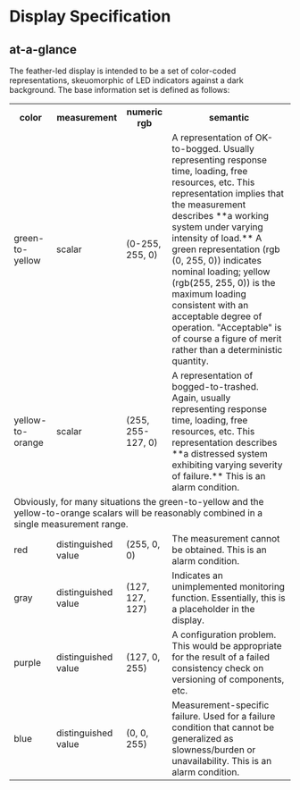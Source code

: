 # Display Specification
## at-a-glance
The feather-led display is intended to be a set of color-coded representations, skeuomorphic of LED indicators against a dark background. The base information set is defined as follows:
<table>
  <tr><th>color</th><th>measurement</th><th>numeric rgb</th><th>semantic</th></tr>
  <tr>
    <td>green-to-yellow</td>
    <td>scalar</td>
    <td>(0-255, 255, 0)</td>
    <td>A representation of OK-to-bogged. Usually representing response time, loading, free resources, etc. This representation implies that the measurement describes **a working system under varying intensity of load.** A green representation (rgb (0, 255, 0)) indicates nominal loading; yellow (rgb(255, 255, 0)) is the maximum loading consistent with an acceptable degree of operation. "Acceptable" is of course a figure of merit rather than a deterministic quantity.</td>
  </tr>
  <tr>
    <td>yellow-to-orange</td>
    <td>scalar</td>
    <td>(255, 255-127, 0)</td>
    <td>A representation of bogged-to-trashed. Again, usually representing response time, loading, free resources, etc.
      This representation describes **a distressed system exhibiting varying severity of failure.** This is an alarm condition.</td>
  </tr>
  <tr>
    <td colspan='4'>Obviously, for many situations the green-to-yellow and the yellow-to-orange scalars will be reasonably combined in a single measurement range.</td>
  </tr>
  <tr>
    <td>red</td>
    <td>distinguished value</td>
    <td>(255, 0, 0)</td>
    <td>The measurement cannot be obtained. This is an alarm condition.</td>
  </tr>
  <tr>
    <td>gray</td>
    <td>distinguished value</td>
    <td>(127, 127, 127)</td>
    <td>Indicates an unimplemented monitoring function. Essentially, this is a placeholder in the display.</td>
  </tr>
  <tr>
    <td>purple</td>
    <td>distinguished value</td>
    <td>(127, 0, 255)</td>
    <td>A configuration problem. This would be appropriate for the result of a failed consistency check on versioning of components, etc.</td>
  </tr>
  <tr>
    <td>blue</td>
    <td>distinguished value</td>
    <td>(0, 0, 255)</td>
    <td>Measurement-specific failure. Used for a failure condition that cannot be generalized as slowness/burden or unavailability. This is an alarm condition.</td>
  </tr>
</table>
